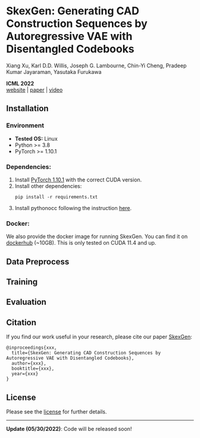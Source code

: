 # SkexGen: Generating CAD Construction Sequences by Autoregressive VAE with Disentangled Codebooks

Xiang Xu, Karl D.D. Willis, Joseph G. Lambourne, Chin-Yi Cheng, Pradeep Kumar Jayaraman, Yasutaka Furukawa

**ICML 2022**  
[website](https://samxuxiang.github.io/skexgen/index.html) | [paper]() | [video]()


## Installation

### Environment
* **Tested OS:** Linux
* Python >= 3.8
* PyTorch >= 1.10.1

### Dependencies:
1. Install [PyTorch 1.10.1](https://pytorch.org/get-started/previous-versions/) with the correct CUDA version.
2. Install other dependencies:
    ```
    pip install -r requirements.txt
    ```
3. Install pythonocc following the instruction [here](https://github.com/tpaviot/pythonocc-core).

### Docker:
We also provide the docker image for running SkexGen. You can find it on [dockerhub](https://hub.docker.com/r/samxuxiang/skexgen) (~10GB). 
This is only tested on CUDA 11.4 and up. 

 
## Data Preprocess


## Training


## Evaluation


## Citation
If you find our work useful in your research, please cite our paper [SkexGen](https://samxuxiang.github.io/skexgen):
```
@inproceedings{xxx,
  title={SkexGen: Generating CAD Construction Sequences by Autoregressive VAE with Disentangled Codebooks},
  author={xxx},
  booktitle={xxx},
  year={xxx}
}
```

## License
Please see the [license](LICENSE) for further details.

---
**Update (05/30/2022)**: Code will be released soon!
